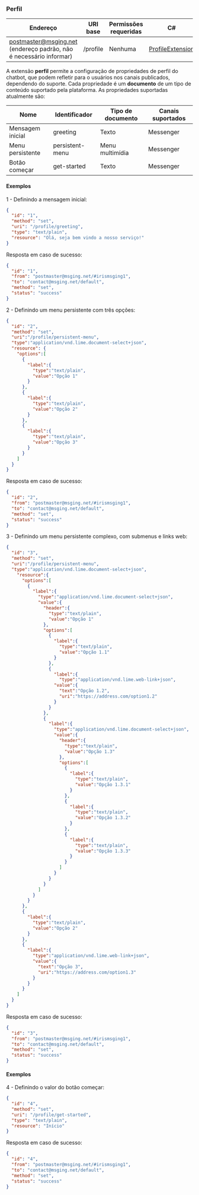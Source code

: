 
### Perfil
| Endereço              | URI base     | Permissões requeridas   | C#              |
|-----------------------|--------------|-------------------------|-----------------|
| postmaster@msging.net (endereço padrão, não é necessário informar) | /profile | Nenhuma | [ProfileExtension](https://github.com/takenet/messaginghub-client-csharp/blob/master/src/Takenet.MessagingHub.Client/Extensions/Profile/ProfileExtension.cs) |

A extensão **perfil** permite a configuração de propriedades de perfil do chatbot, que podem refletir para o usuários nos canais publicados, dependendo do suporte. Cada propriedade é um **documento** de um tipo de conteúdo suportado pela plataforma.
As propriedades suportadas atualmente são:

| Nome             | Identificador   | Tipo de documento | Canais suportados   |
|------------------|-----------------|-------------------|---------------------|
| Mensagem inicial | greeting        | Texto             | Messenger           |
| Menu persistente | persistent-menu | Menu multimídia   | Messenger           |
| Botão começar    | get-started     | Texto             | Messenger           |

#### Exemplos
1 - Definindo a mensagem inicial:
```json
{  
  "id": "1",
  "method": "set",
  "uri": "/profile/greeting",
  "type": "text/plain",
  "resource": "Olá, seja bem vindo a nosso serviço!"
}
```
Resposta em caso de sucesso:
```json
{
  "id": "1",
  "from": "postmaster@msging.net/#irismsging1",
  "to": "contact@msging.net/default",
  "method": "set",
  "status": "success"
}
```

2 - Definindo um menu persistente com três opções:
```json
{  
  "id": "2",
  "method": "set",
  "uri":"/profile/persistent-menu",
  "type":"application/vnd.lime.document-select+json",
  "resource": {
    "options":[
      {
        "label":{
          "type":"text/plain",
          "value":"Opção 1"
        }
      },
      {
        "label":{
          "type":"text/plain",
          "value":"Opção 2"
        }
      },
      {
        "label":{
          "type":"text/plain",
          "value":"Opção 3"
        }
      }
    ]
  }
}
```
Resposta em caso de sucesso:
```json
{
  "id": "2",
  "from": "postmaster@msging.net/#irismsging1",
  "to": "contact@msging.net/default",
  "method": "set",
  "status": "success"
}
```


3 - Definindo um menu persistente complexo, com submenus e links web:
```json
{  
  "id": "3",
  "method": "set",
  "uri":"/profile/persistent-menu",
  "type":"application/vnd.lime.document-select+json",
    "resource":{
      "options":[
        {
          "label":{
            "type":"application/vnd.lime.document-select+json",
            "value":{
              "header":{
                "type":"text/plain",
                "value":"Opção 1"
              },
              "options":[
                {
                  "label":{
                    "type":"text/plain",
                    "value":"Opção 1.1"
                  }
                },
                {
                  "label":{
                    "type":"application/vnd.lime.web-link+json",
                  "value":{
                    "text":"Opção 1.2",
                    "uri":"https://address.com/option1.2"
                  }
                }
              },
              {
                "label":{
                  "type":"application/vnd.lime.document-select+json",
                  "value":{
                    "header":{
                      "type":"text/plain",
                      "value":"Opção 1.3"
                    },
                    "options":[
                      {
                        "label":{
                          "type":"text/plain",
                          "value":"Opção 1.3.1"
                        }
                      },
                      {
                        "label":{
                          "type":"text/plain",
                          "value":"Opção 1.3.2"
                        }
                      },
                      {
                        "label":{
                          "type":"text/plain",
                          "value":"Opção 1.3.3"
                        }
                      }
                    ]
                  }
                }
              }
            ]
          }
        }
      },
      {
        "label":{
          "type":"text/plain",
          "value":"Opção 2"
        }
      },
      {
        "label":{
          "type":"application/vnd.lime.web-link+json",
          "value":{
            "text":"Opção 3",
            "uri":"https://address.com/option1.3"
          }
        }
      }
    ]
  }
}
```
Resposta em caso de sucesso:
```json
{
  "id": "3",
  "from": "postmaster@msging.net/#irismsging1",
  "to": "contact@msging.net/default",
  "method": "set",
  "status": "success"
}
```

#### Exemplos
4 - Definindo o valor do botão começar:
```json
{  
  "id": "4",
  "method": "set",
  "uri": "/profile/get-started",
  "type": "text/plain",
  "resource": "Início"
}
```
Resposta em caso de sucesso:
```json
{
  "id": "4",
  "from": "postmaster@msging.net/#irismsging1",
  "to": "contact@msging.net/default",
  "method": "set",
  "status": "success"
}
```

